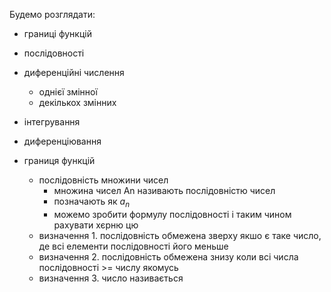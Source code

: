 Будемо розглядати:

- границі функцій
- послідовності
- диференційні числення
  - однієї змінної
  - декількох змінних
- інтегрування
- диференціювання

- границя функцій
  - послідовність множини чисел
    - множина чисел Аn називають послідовністю чисел
    - позначають як ${a_n}$
    - можемо зробити формулу послідовності і таким чином рахувати хєрню цю
  - визначення 1. послідовність обмежена зверху якшо є таке число, де всі елементи послідовності його меньше
  - визначення 2. послідовність обмежена знизу коли всі числа послідовності >= числу якомусь
  - визначення 3. число називається
